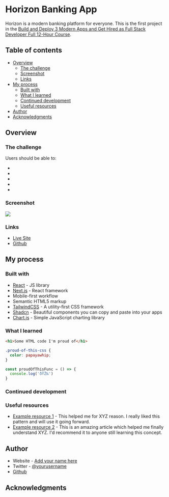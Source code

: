 # Horizon Banking App

Horizon is a modern banking platform for everyone. This is the first project in the [Build and Deploy 3 Modern Apps and Get Hired as Full Stack Developer Full 12-Hour Course](https://www.youtube.com/watch?v=DwbwuYYiBTk&t=534s).

## Table of contents

- [Overview](#overview)
    - [The challenge](#the-challenge)
    - [Screenshot](#screenshot)
    - [Links](#links)
- [My process](#my-process)
    - [Built with](#built-with)
    - [What I learned](#what-i-learned)
    - [Continued development](#continued-development)
    - [Useful resources](#useful-resources)
- [Author](#author)
- [Acknowledgments](#acknowledgments)

## Overview

### The challenge

Users should be able to:

-
-
-
-
-

### Screenshot

![](./screenshot.jpg)

### Links

- [Live Site](https://your-solution-url.com)
- [Github](https://github.com/robertWalker68501/horizon-banking)

## My process

### Built with

- [React](https://reactjs.org/) - JS library
- [Next.js](https://nextjs.org/) - React framework
- Mobile-first workflow
- Semantic HTML5 markup
- [TailwindCSS](https://tailwindcss.com/) - A utility-first CSS framework
- [Shadcn](https://ui.shadcn.com/) - Beautiful components you can copy and paste into your apps
- [Chart.js](https://www.chartjs.org/) - Simple JavaScript charting library

### What I learned

```html
<h1>Some HTML code I'm proud of</h1>
```
```css
.proud-of-this-css {
  color: papayawhip;
}
```
```js
const proudOfThisFunc = () => {
  console.log('ðŸŽ‰')
}
```

### Continued development

### Useful resources

- [Example resource 1](https://www.example.com) - This helped me for XYZ reason. I really liked this pattern and will use it going forward.
- [Example resource 2](https://www.example.com) - This is an amazing article which helped me finally understand XYZ. I'd recommend it to anyone still learning this concept.

## Author

- Website - [Add your name here](https://www.your-site.com)
- Twitter - [@yourusername](https://www.twitter.com/yourusername)
- [Github](https://github.com/robertWalker68501)

## Acknowledgments

